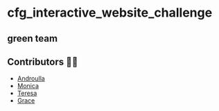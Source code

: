 # cfg_interactive_website_challenge

## green team


## Contributors ✍🏼

* [Androulla](https://github.com/n1ght0wl) 
* [Monica](https://github.com/Monika5S)
* [Teresa](https://github.com/teresafdm)
* [Grace](https://github.com/grace-0001)
